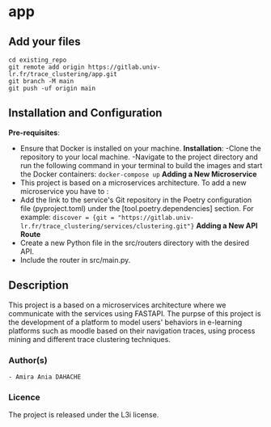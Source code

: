 # app

## Add your files

```
cd existing_repo
git remote add origin https://gitlab.univ-lr.fr/trace_clustering/app.git
git branch -M main
git push -uf origin main
```

## Installation and Configuration

**Pre-requisites**: 
- Ensure that Docker is installed on your machine.
**Installation**:
-Clone the repository to your local machine.
-Navigate to the project directory and run the following command in your terminal to build the images and start the Docker containers:
`docker-compose up`
**Adding a New Microservice**
- This project is based on a microservices architecture.
To add a new microservice you have to : 
- Add the link to the service's Git repository in the Poetry configuration file (pyproject.toml) under the [tool.poetry.dependencies] section. For example:
`discover = {git = "https://gitlab.univ-lr.fr/trace_clustering/services/clustering.git"}`
**Adding a New API Route**
- Create a new Python file in the src/routers directory with the desired API.
- Include the router in src/main.py.


## Description
This project is a based on a microservices architecture where we communicate with the services using FASTAPI.
The purpse of this project is the development of a platform to model users' behaviors in e-learning platforms such as moodle 
based on their navigation traces, using process mining and different trace clustering techniques.


### Author(s)

    - Amira Ania DAHACHE

### Licence
The project is released under the L3i license.
